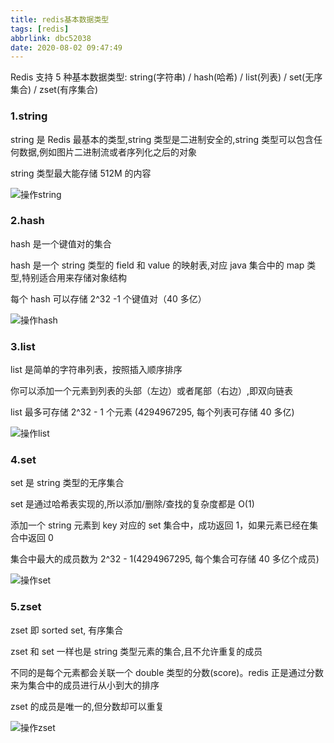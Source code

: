 ```yaml
---
title: redis基本数据类型
tags: [redis]
abbrlink: dbc52038
date: 2020-08-02 09:47:49
---
```


Redis 支持 5 种基本数据类型: string(字符串) / hash(哈希) / list(列表) / set(无序集合) / zset(有序集合)

### 1.string

string 是 Redis 最基本的类型,string 类型是二进制安全的,string 类型可以包含任何数据,例如图片二进制流或者序列化之后的对象

string 类型最大能存储 512M 的内容

![操作string](https://gitee.com/AtlsHY/picgo/raw/master/images/1.png)

### 2.hash

hash 是一个键值对的集合

hash 是一个 string 类型的 field 和 value 的映射表,对应 java 集合中的 map 类型,特别适合用来存储对象结构

每个 hash 可以存储 2^32 -1 个键值对（40 多亿）

![操作hash](https://gitee.com/AtlsHY/picgo/raw/master/images/2.png)

### 3.list

list 是简单的字符串列表，按照插入顺序排序

你可以添加一个元素到列表的头部（左边）或者尾部（右边）,即双向链表

list 最多可存储 2^32 - 1 个元素 (4294967295, 每个列表可存储 40 多亿)

![操作list](https://gitee.com/AtlsHY/picgo/raw/master/images/3.png)

### 4.set

set 是 string 类型的无序集合

set 是通过哈希表实现的,所以添加/删除/查找的复杂度都是 O(1)

添加一个 string 元素到 key 对应的 set 集合中，成功返回 1，如果元素已经在集合中返回 0

集合中最大的成员数为 2^32 - 1(4294967295, 每个集合可存储 40 多亿个成员)

![操作set](https://gitee.com/AtlsHY/picgo/raw/master/images/4.png)

### 5.zset

zset 即 sorted set, 有序集合

zset 和 set 一样也是 string 类型元素的集合,且不允许重复的成员

不同的是每个元素都会关联一个 double 类型的分数(score)。redis 正是通过分数来为集合中的成员进行从小到大的排序

zset 的成员是唯一的,但分数却可以重复

![操作zset](https://gitee.com/AtlsHY/picgo/raw/master/images/5.png)
